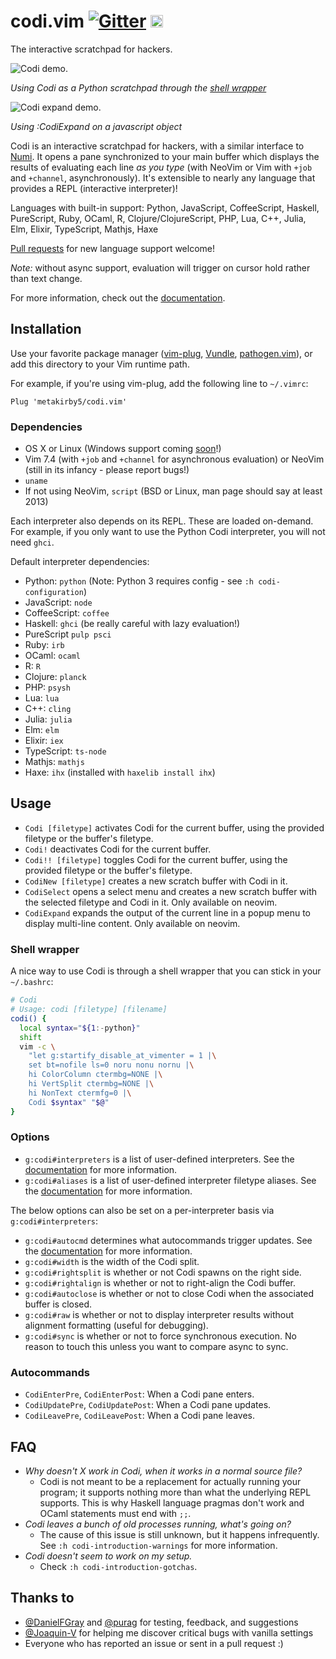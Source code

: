 # codi.vim [![Gitter](https://badges.gitter.im/codi-vim/Lobby.svg)](https://gitter.im/codi-vim/Lobby?utm_source=badge&utm_medium=badge&utm_campaign=pr-badge) <a href='https://ko-fi.com/V7V81YYAA' target='_blank'><img height='20' src='https://www.ko-fi.com/img/githubbutton_sm.svg' alt='Buy Me a Coffee at ko-fi.com' /></a>

The interactive scratchpad for hackers.

![Codi demo.](assets/codi.gif)

_Using Codi as a Python scratchpad through the
[shell wrapper](#shell-wrapper)_

![Codi expand demo.](assets/codi_expand.png)

_Using :CodiExpand on a javascript object_

Codi is an interactive scratchpad for hackers, with a similar interface to
[Numi](https://numi.io). It opens a pane synchronized to your main buffer
which displays the results of evaluating each line *as you type* (with NeoVim
or Vim with `+job` and `+channel`, asynchronously). It's extensible to nearly
any language that provides a REPL (interactive interpreter)!

Languages with built-in support:
Python, JavaScript, CoffeeScript, Haskell, PureScript, Ruby, OCaml, R,
Clojure/ClojureScript, PHP, Lua, C++, Julia, Elm, Elixir, TypeScript, Mathjs, Haxe

[Pull requests](https://github.com/metakirby5/codi.vim/pulls)
for new language support welcome!

*Note:* without async support, evaluation will trigger on cursor hold rather
than text change.

For more information, check out the [documentation](doc/codi.txt).

## Installation

Use your favorite package manager
([vim-plug](https://github.com/junegunn/vim-plug),
[Vundle](https://github.com/VundleVim/Vundle.vim),
[pathogen.vim](https://github.com/tpope/vim-pathogen)),
or add this directory to your Vim runtime path.

For example, if you're using vim-plug, add the following line to `~/.vimrc`:

```
Plug 'metakirby5/codi.vim'
```

### Dependencies

- OS X or Linux (Windows support coming
  [soon](https://github.com/metakirby5/codi.vim/issues/14)!)
- Vim 7.4 (with `+job` and `+channel` for asynchronous evaluation) or
  NeoVim (still in its infancy - please report bugs!)
- `uname`
- If not using NeoVim, `script` (BSD or Linux, man page should say at least
  2013)

Each interpreter also depends on its REPL. These are loaded on-demand. For
example, if you only want to use the Python Codi interpreter, you will not
need `ghci`.

Default interpreter dependencies:

  - Python:       `python` (Note: Python 3 requires config - see `:h codi-configuration`)
  - JavaScript:   `node`
  - CoffeeScript: `coffee`
  - Haskell:      `ghci` (be really careful with lazy evaluation!)
  - PureScript    `pulp psci`
  - Ruby:         `irb`
  - OCaml:        `ocaml`
  - R:            `R`
  - Clojure:      `planck`
  - PHP:          `psysh`
  - Lua:          `lua`
  - C++:          `cling`
  - Julia:        `julia`
  - Elm:          `elm`
  - Elixir:       `iex`
  - TypeScript:   `ts-node`
  - Mathjs:       `mathjs`
  - Haxe:         `ihx` (installed with `haxelib install ihx`)

## Usage

- `Codi [filetype]` activates Codi for the current buffer, using the provided
  filetype or the buffer's filetype.
- `Codi!` deactivates Codi for the current buffer.
- `Codi!! [filetype]` toggles Codi for the current buffer, using the provided
  filetype or the buffer's filetype.
- `CodiNew [filetype]` creates a new scratch buffer with Codi in it.
- `CodiSelect` opens a select menu and creates a new scratch buffer with the
  selected filetype and Codi in it. Only available on neovim.
- `CodiExpand` expands the output of the current line in a popup menu to
  display multi-line content. Only available on neovim.

### Shell wrapper

A nice way to use Codi is through a shell wrapper that you can stick in your
`~/.bashrc`:

```sh
# Codi
# Usage: codi [filetype] [filename]
codi() {
  local syntax="${1:-python}"
  shift
  vim -c \
    "let g:startify_disable_at_vimenter = 1 |\
    set bt=nofile ls=0 noru nonu nornu |\
    hi ColorColumn ctermbg=NONE |\
    hi VertSplit ctermbg=NONE |\
    hi NonText ctermfg=0 |\
    Codi $syntax" "$@"
}
```

### Options

- `g:codi#interpreters` is a list of user-defined interpreters.
  See the [documentation](doc/codi.txt) for more information.
- `g:codi#aliases` is a list of user-defined interpreter filetype aliases.
  See the [documentation](doc/codi.txt) for more information.

The below options can also be set on a per-interpreter basis via
`g:codi#interpreters`:

- `g:codi#autocmd` determines what autocommands trigger updates.
  See the [documentation](doc/codi.txt) for more information.
- `g:codi#width` is the width of the Codi split.
- `g:codi#rightsplit` is whether or not Codi spawns on the right side.
- `g:codi#rightalign` is whether or not to right-align the Codi buffer.
- `g:codi#autoclose` is whether or not to close Codi when the associated
  buffer is closed.
- `g:codi#raw` is whether or not to display interpreter results without
  alignment formatting (useful for debugging).
- `g:codi#sync` is whether or not to force synchronous execution. No reason to
  touch this unless you want to compare async to sync.

### Autocommands

- `CodiEnterPre`, `CodiEnterPost`: When a Codi pane enters.
- `CodiUpdatePre`, `CodiUpdatePost`: When a Codi pane updates.
- `CodiLeavePre`, `CodiLeavePost`: When a Codi pane leaves.

## FAQ

- _Why doesn't X work in Codi, when it works in a normal source file?_
  - Codi is not meant to be a replacement for actually running your program;
    it supports nothing more than what the underlying REPL supports. This is
    why Haskell language pragmas don't work and OCaml statements must end with
    `;;`.
- _Codi leaves a bunch of old processes running, what's going on?_
  - The cause of this issue is still unknown, but it happens infrequently. See
    `:h codi-introduction-warnings` for more information.
- _Codi doesn't seem to work on my setup._
  - Check `:h codi-introduction-gotchas`.

## Thanks to

- [@DanielFGray](https://github.com/DanielFGray) and
  [@purag](https://github.com/purag) for testing, feedback, and suggestions
- [@Joaquin-V](https://github.com/Joaquin-V) for helping me discover critical
  bugs with vanilla settings
- Everyone who has reported an issue or sent in a pull request :)
